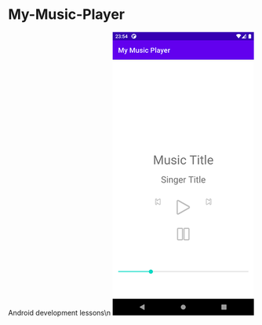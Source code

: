 # My-Music-Player

Android development lessons\n
![Screenshot](https://github.com/m2288/My-Music-Player/blob/4aeb956fb312c28beee61282f98bfedb42dbbfbc/Screenshot_1663962878.png)



